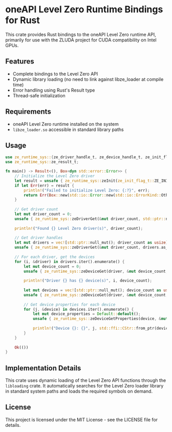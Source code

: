 # oneAPI Level Zero Runtime Bindings for Rust

This crate provides Rust bindings to the oneAPI Level Zero runtime API, primarily for use with the ZLUDA project for CUDA compatibility on Intel GPUs.

## Features

- Complete bindings to the Level Zero API
- Dynamic library loading (no need to link against libze_loader at compile time)
- Error handling using Rust's Result type
- Thread-safe initialization

## Requirements

- oneAPI Level Zero runtime installed on the system
- `libze_loader.so` accessible in standard library paths

## Usage

```rust
use ze_runtime_sys::{ze_driver_handle_t, ze_device_handle_t, ze_init_flag_t};
use ze_runtime_sys::ze_result_t;

fn main() -> Result<(), Box<dyn std::error::Error>> {
    // Initialize the Level Zero driver
    let result = unsafe { ze_runtime_sys::zeInit(ze_init_flag_t::ZE_INIT_FLAG_GPU_ONLY) };
    if let Err(err) = result {
        println!("Failed to initialize Level Zero: {:?}", err);
        return Err(Box::new(std::io::Error::new(std::io::ErrorKind::Other, "Level Zero init failed")));
    }
    
    // Get driver count
    let mut driver_count = 0;
    unsafe { ze_runtime_sys::zeDriverGet(&mut driver_count, std::ptr::null_mut())? };
    
    println!("Found {} Level Zero driver(s)", driver_count);
    
    // Get driver handles
    let mut drivers = vec![std::ptr::null_mut(); driver_count as usize];
    unsafe { ze_runtime_sys::zeDriverGet(&mut driver_count, drivers.as_mut_ptr() as *mut ze_driver_handle_t)? };
    
    // For each driver, get the devices
    for (i, &driver) in drivers.iter().enumerate() {
        let mut device_count = 0;
        unsafe { ze_runtime_sys::zeDeviceGet(driver, &mut device_count, std::ptr::null_mut())? };
        
        println!("Driver {} has {} device(s)", i, device_count);
        
        let mut devices = vec![std::ptr::null_mut(); device_count as usize];
        unsafe { ze_runtime_sys::zeDeviceGet(driver, &mut device_count, devices.as_mut_ptr() as *mut ze_device_handle_t)? };
        
        // Get device properties for each device
        for (j, &device) in devices.iter().enumerate() {
            let mut device_properties = Default::default();
            unsafe { ze_runtime_sys::zeDeviceGetProperties(device, &mut device_properties)? };
            
            println!("Device {}: {}", j, std::ffi::CStr::from_ptr(device_properties.name.as_ptr()).to_string_lossy());
        }
    }
    
    Ok(())
}
```

## Implementation Details

This crate uses dynamic loading of the Level Zero API functions through the `libloading` crate. 
It automatically searches for the Level Zero loader library in standard system paths and loads the 
required symbols on demand.

## License

This project is licensed under the MIT License - see the LICENSE file for details. 